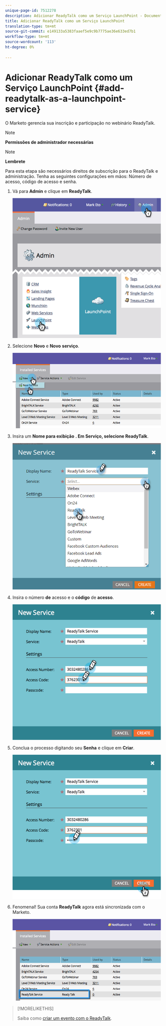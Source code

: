 ```yaml
---
unique-page-id: 7512278
description: Adicionar ReadyTalk como um Serviço LaunchPoint - Documentos do Marketing - Documentação do produto
title: Adicionar ReadyTalk como um Serviço LaunchPoint
translation-type: tm+mt
source-git-commit: e149133a5383faaef5e9c9b7775ae36e633ed7b1
workflow-type: tm+mt
source-wordcount: '113'
ht-degree: 0%

---
```



# Adicionar ReadyTalk como um Serviço LaunchPoint {#add-readytalk-as-a-launchpoint-service}

O Marketo gerencia sua inscrição e participação no webinário ReadyTalk.

>[!NOTE]
>
>**Permissões de administrador necessárias**

>[!NOTE]
>
>**Lembrete**
>
>Para esta etapa são necessários direitos de subscrição para o ReadyTalk e administração. Tenha as seguintes configurações em mãos: Número de acesso, código de acesso e senha.

1. Vá para **Admin** e clique em **ReadyTalk**.

   ![](assets/image2015-4-23-10-3a50-3a23.png)

1. Selecione **Novo** e **Novo** **serviço**.

   ![](assets/readytalk-new-service.png)

1. Insira um **Nome para exibição** ****. Em **Serviço**, selecione** ReadyTalk**.

   ![](assets/new-service-readytalk.png)

1. Insira o número **de** acesso e o **código** de **acesso**.

   ![](assets/image2015-4-24-18-3a53-3a2.png)

1. Conclua o processo digitando seu **Senha** e clique em **Criar**.

   ![](assets/image2015-4-24-18-3a53-3a38.png)

1. Fenomenal! Sua conta **ReadyTalk** agora está sincronizada com o Marketo.

   ![](assets/readytalk.png)

>[!MORELIKETHIS]
>
>Saiba como [criar um evento com o ReadyTalk](../../../product-docs/demand-generation/events/create-an-event/create-an-event-with-readytalk.md).

